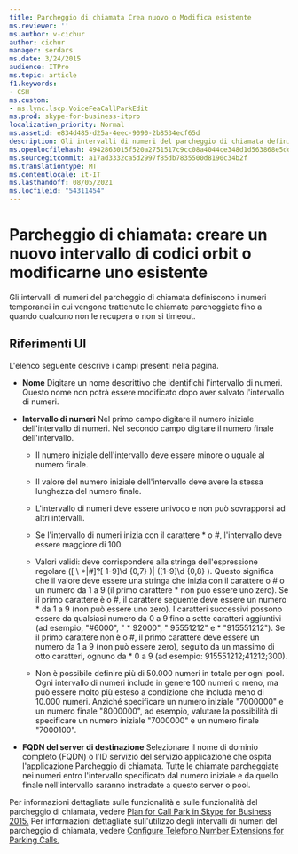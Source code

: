 ```yaml
---
title: Parcheggio di chiamata Crea nuovo o Modifica esistente
ms.reviewer: ''
ms.author: v-cichur
author: cichur
manager: serdars
ms.date: 3/24/2015
audience: ITPro
ms.topic: article
f1.keywords:
- CSH
ms.custom:
- ms.lync.lscp.VoiceFeaCallParkEdit
ms.prod: skype-for-business-itpro
localization_priority: Normal
ms.assetid: e834d485-d25a-4eec-9090-2b8534ecf65d
description: Gli intervalli di numeri del parcheggio di chiamata definiscono i numeri temporanei in cui vengono trattenute le chiamate parcheggiate fino a quando qualcuno non le recupera o non si timeout.
ms.openlocfilehash: 4942863015f520a2751517c9cc08a4044ce348d1d563868e5dd56aadfa45c365
ms.sourcegitcommit: a17ad3332ca5d2997f85db7835500d8190c34b2f
ms.translationtype: MT
ms.contentlocale: it-IT
ms.lasthandoff: 08/05/2021
ms.locfileid: "54311454"
---
```

# <a name="call-park-create-new-or-edit-existing"></a>Parcheggio di chiamata: creare un nuovo intervallo di codici orbit o modificarne uno esistente

Gli intervalli di numeri del parcheggio di chiamata definiscono i numeri temporanei in cui vengono trattenute le chiamate parcheggiate fino a quando qualcuno non le recupera o non si timeout.

## <a name="ui-reference"></a>Riferimenti UI

L'elenco seguente descrive i campi presenti nella pagina.

- **Nome** Digitare un nome descrittivo che identifichi l'intervallo di numeri. Questo nome non potrà essere modificato dopo aver salvato l'intervallo di numeri.

- **Intervallo di numeri** Nel primo campo digitare il numero iniziale dell'intervallo di numeri. Nel secondo campo digitare il numero finale dell'intervallo.

  - Il numero iniziale dell'intervallo deve essere minore o uguale al numero finale.

  - Il valore del numero iniziale dell'intervallo deve avere la stessa lunghezza del numero finale.

  - L'intervallo di numeri deve essere univoco e non può sovrapporsi ad altri intervalli.

  - Se l'intervallo di numeri inizia con il carattere \* o #, l'intervallo deve essere maggiore di 100.

  - Valori validi: deve corrispondere alla stringa dell'espressione regolare ([ \\ *|#]?[ 1-9]\d {0,7} )| ([1-9]\d {0,8} ). Questo significa che il valore deve essere una stringa che inizia con il carattere o # o un numero da 1 a 9 (il primo carattere \* non può essere uno zero). Se il primo carattere è o #, il carattere seguente deve essere un numero \* da 1 a 9 (non può essere uno zero). I caratteri successivi possono essere da qualsiasi numero da 0 a 9 fino a sette caratteri aggiuntivi (ad esempio, "#6000", " \* 92000", " 95551212" e \* "915551212"). Se il primo carattere non è o #, il primo carattere deve essere un numero da 1 a 9 (non può essere zero), seguito da un massimo di otto caratteri, ognuno da \* 0 a 9 (ad esempio: 915551212;41212;300).

  - Non è possibile definire più di 50.000 numeri in totale per ogni pool. Ogni intervallo di numeri include in genere 100 numeri o meno, ma può essere molto più esteso a condizione che includa meno di 10.000 numeri. Anziché specificare un numero iniziale "7000000" e un numero finale "8000000", ad esempio, valutare la possibilità di specificare un numero iniziale "7000000" e un numero finale "7000100".

- **FQDN del server di destinazione** Selezionare il nome di dominio completo (FQDN) o l'ID servizio del servizio applicazione che ospita l'applicazione Parcheggio di chiamata. Tutte le chiamate parcheggiate nei numeri entro l'intervallo specificato dal numero iniziale e da quello finale nell'intervallo saranno instradate a questo server o pool.

Per informazioni dettagliate sulle funzionalità e sulle funzionalità del parcheggio di chiamata, vedere [Plan for Call Park in Skype for Business 2015.](../../plan-your-deployment/enterprise-voice-solution/call-park.md) Per informazioni dettagliate sull'utilizzo degli intervalli di numeri del parcheggio di chiamata, vedere [Configure Telefono Number Extensions for Parking Calls.](/previous-versions/office/lync-server-2013/lync-server-2013-configure-phone-number-extensions-for-parking-calls)